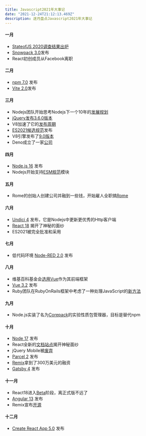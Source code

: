 ```yaml
---
title: Javascript2021年大事记
date: "2021-12-24T21:12:13.469Z"
description: 逐月盘点Javascript2021年大事记
---
```


#### 一月

- [StateofJS 2020调查结果出炉](https://2020.stateofjs.com/zh-Hans/)
- [Snowpack 3.0](https://www.snowpack.dev/posts/2021-01-13-snowpack-3-0)发布
- React初创成员从Facebook离职

#### 二月

- [npm 7.0](https://github.blog/2021-02-02-npm-7-is-now-generally-available/) 发布
- [Vite 2.0](https://dev.to/yyx990803/announcing-vite-2-0-2f0a)发布

#### 三月

- Nodejs团队开始思考Nodejs下一个10年的[发展规划](https://nodejs.medium.com/next-10-years-of-node-js-understanding-the-needs-of-the-node-js-constituencies-2f95a1df6a6f) 
- [jQuery发布3.6.0版本](https://blog.jquery.com/2021/03/02/jquery-3-6-0-released/) 
- V8加速了它的[发布周期](https://v8.dev/blog/faster-releases) 
- [ES2021候选规范](https://tc39.es/ecma262/2021/)发布
- V8引擎发布了[9.0版本](https://v8.dev/blog/v8-release-90) 
- Deno成立了一家[公司](https://deno.com/blog/the-deno-company)

#### 四月

- [Node.js 16](https://medium.com/the-node-js-collection/node-js-16-available-now-7f5099a97e70) 发布
- Nodejs开始支持[ESM规范](https://dmitripavlutin.com/ecmascript-modules-nodejs/)模块

#### 五月

- Rome的创始人创建公司并融到一些钱，开始雇人全职搞[Rome](https://rome.tools/)

#### 六月

- [Undici 4](https://nodejs.medium.com/introducing-undici-4-1e321243e007) 发布，它是Nodejs中更新更优秀的Http客户端
- [React 18](https://reactjs.org/blog/2021/06/08/the-plan-for-react-18.html) 揭开了神秘的面纱
- ES2021被完全批准和采用

#### 七月

- 低代码环境 [Node-RED 2.0](https://nodered.org/blog/2021/07/20/version-2-0-released) 发布

#### 八月

- 维基百科基金会[选用Vue](https://lists.wikimedia.org/hyperkitty/list/wikitech-l@lists.wikimedia.org/thread/SOZREBYR36PUNFZXMIUBVAIOQI4N7PDU/)作为其前端框架
- [Vue 3.2](https://javascriptweekly.com/link/118026/web) 发布
- Ruby团队在RubyOnRails框架中考虑了一种处理JavaScript的[新方法](https://world.hey.com/dhh/modern-web-apps-without-javascript-bundling-or-transpiling-a20f2755)

#### 九月

- Node.js实装了名为[Corepack](https://nodejs.org/dist/latest-v16.x/docs/api/corepack.html)的实验性质包管理器，目标是替代npm

#### 十月

- [Node 17](https://nodejs.org/en/blog/release/v17.0.0/) 发布
- React全新的[文档站点](https://beta.reactjs.org)揭开神秘面纱
- jQuery Mobile被[废弃](https://blog.jquery.com/2021/10/07/jquery-maintainers-continue-modernization-initiative-with-deprecation-of-jquery-mobile/)
- [Parcel 2](https://parceljs.org/blog/v2/) 发布
- [Remix](https://remix.run/)拿到了300万美元的融资
- [Gatsby 4](https://www.gatsbyjs.com/blog/whats-new-in-gatsby-4/) 发布

#### 十一月

- React18进入[Beta](https://github.com/reactwg/react-18/discussions/112)阶段，离正式版不远了
- [Angular 13](https://blog.angular.io/angular-v13-is-now-available-cce66f7bc296) 发布
- Remix宣布[开源](https://github.com/remix-run) 

#### 十二月

- [Create React App 5.0](https://github.com/facebook/create-react-app/releases/tag/v5.0.0) 发布
